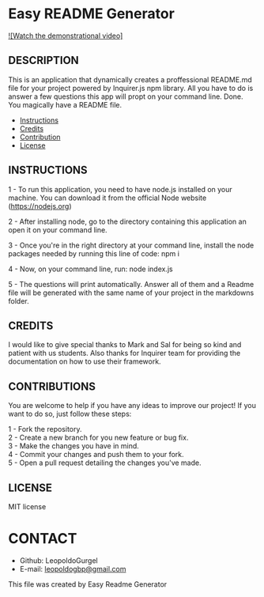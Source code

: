 # Easy README Generator

[![Watch the demonstrational video]](https://drive.google.com/file/d/16RE_ZGRy_rmiI17z7AkLSu86-ipbs_Mp/view)
    
## DESCRIPTION
This is an application that dynamically creates a proffessional README.md file for your project powered by Inquirer.js npm library. All you have to do is answer a few questions this app will propt on your command line. Done. You magically have a README file.

* [Instructions](#instructions)
* [Credits](#credits)
* [Contribution](#contribution)
* [License](#license)


## INSTRUCTIONS
1 - To run this application, you need to have node.js installed on your machine. You can download it from the official Node website (https://nodejs.org)  

2 - After installing node, go to the directory containing this application an open it on your command line.  

3 - Once you're in the right directory at your command line, install the node packages needed by running this line of code: npm i  

4 - Now, on your command line, run: node index.js  

5 - The questions will print automatically. Answer all of them and a Readme file will be generated with the same name of your project in the markdowns folder.


    
## CREDITS
I would like to give special thanks to Mark and Sal for being so kind and patient with us students. Also thanks for Inquirer team for providing the documentation on how to use their framework.

## CONTRIBUTIONS
You are welcome to help if you have any ideas to improve our project! If you want to do so, just follow these steps:

1 - Fork the repository.  
2 - Create a new branch for you new feature or bug fix.  
3 - Make the changes you have in mind.  
4 - Commit your changes and push them to your fork.  
5 - Open a pull request detailing the changes you've made.  

## LICENSE
MIT license

# CONTACT
* Github: LeopoldoGurgel
* E-mail: leopoldogbp@gmail.com

This file was created by Easy Readme Generator
